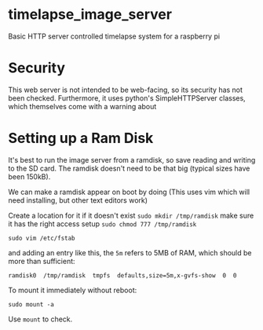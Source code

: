 # timelapse_image_server
Basic HTTP server controlled timelapse system for a raspberry pi

Security
========

This web server is not intended to be web-facing, so its security has not been checked. Furthermore, it uses python's
SimpleHTTPServer classes, which themselves come with a warning about


Setting up a Ram Disk
=====================

It's best to run the image server from a ramdisk, so save reading and writing to the SD card.
The ramdisk doesn't need to be that big (typical sizes have been 150kB).

We can make a ramdisk appear on boot by doing (This uses vim which will need installing, but other text editors work)

Create a location for it if it doesn't exist
``sudo mkdir /tmp/ramdisk``
make sure it has the right access setup
``sudo chmod 777 /tmp/ramdisk``

``sudo vim /etc/fstab``

and adding an entry like this, the ``5m`` refers to 5MB of RAM, which should be more than sufficient:

``ramdisk0  /tmp/ramdisk  tmpfs  defaults,size=5m,x-gvfs-show  0  0``

To mount it immediately without reboot:

``sudo mount -a``

Use ``mount`` to check.
